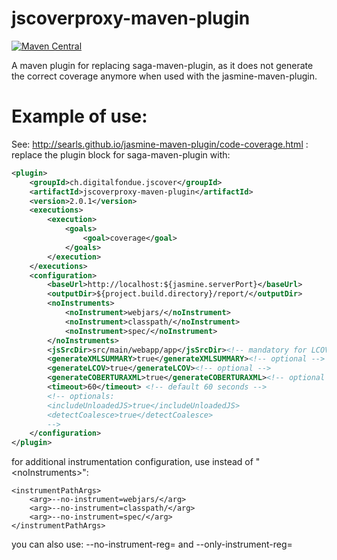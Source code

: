 # jscoverproxy-maven-plugin


[![Maven Central](https://img.shields.io/maven-central/v/ch.digitalfondue.jscover/jscoverproxy-maven-plugin.svg)](http://search.maven.org/#search%7Cga%7C1%7Ca%3A%22jscoverproxy-maven-plugin%22)


A maven plugin for replacing saga-maven-plugin, as it does not generate the correct coverage anymore when used with the jasmine-maven-plugin.


# Example of use:

See: http://searls.github.io/jasmine-maven-plugin/code-coverage.html : replace the plugin block for saga-maven-plugin with:


```xml
<plugin>
	<groupId>ch.digitalfondue.jscover</groupId>
	<artifactId>jscoverproxy-maven-plugin</artifactId>
	<version>2.0.1</version>
	<executions>
		<execution>
			<goals>
				<goal>coverage</goal>
			</goals>
		</execution>
	</executions>
	<configuration>
		<baseUrl>http://localhost:${jasmine.serverPort}</baseUrl>
		<outputDir>${project.build.directory}/report/</outputDir>
		<noInstruments>
			<noInstrument>webjars/</noInstrument>
			<noInstrument>classpath/</noInstrument>
			<noInstrument>spec/</noInstrument>
		</noInstruments>
		<jsSrcDir>src/main/webapp/app</jsSrcDir><!-- mandatory for LCOV and  COBERTURAXML -->
		<generateXMLSUMMARY>true</generateXMLSUMMARY><!-- optional -->
		<generateLCOV>true</generateLCOV><!-- optional -->
		<generateCOBERTURAXML>true</generateCOBERTURAXML><!-- optional -->
		<timeout>60</timeout> <!-- default 60 seconds -->
		<!-- optionals:
		<includeUnloadedJS>true</includeUnloadedJS>
        <detectCoalesce>true</detectCoalesce>
        -->
	</configuration>
</plugin>
```

for additional instrumentation configuration, use instead of "&lt;noInstruments>":

```
<instrumentPathArgs>
    <arg>--no-instrument=webjars/</arg>
    <arg>--no-instrument=classpath/</arg>
    <arg>--no-instrument=spec/</arg>
</instrumentPathArgs>
```

you can also use: --no-instrument-reg= and --only-instrument-reg=


